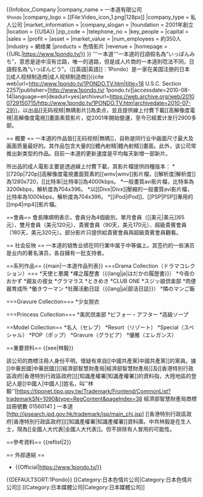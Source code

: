 {{Infobox_Company
|company_name = 一本道有限公司<br /><small>1Pondo</small>
|company_logo = [[File:Video_icon_1.png|128px]]
|company_type = 私人公司
|market_information = 
|company_slogan =
|foundation   = 2001年創立
|location     = {{USA}}
|zip_code     = 
|telephone_no = 
|key_people   = 
|capital      = 
|sales        =
|profit       =
|asset        =
|market_value =
|num_employees = 約350人
|industry     = 網络業
|products     = 色情影片
|revenue      =
|homepage     = {{URL|https://www.1pondo.tv/}}
}}
'''一本道'''<ref>一本道的日語假名為“いっぽんみち”，意思是途中沒有岔路，唯一的道路，但是成人片商的一本道則唸法不同，日語假名為“いっぽんどう”。</ref>（[[英語|英語]]：1Pondo）是一家在美国注册的日本[[成人视频制造商|成人视频制造商]]<ref>{{cite web|url=http://www.1pondo.tv/1PONDO.TV.htm|title=18 U.S.C. Section 2257|publisher=[http://www.1pondo.tv/ 1pondo.tv]|accessdate=2010-08-14|language=en|deadurl=yes|archiveurl=https://web.archive.org/web/20100729150715/http://www.1pondo.tv/1PONDO.TV.htm|archivedate=2010-07-29}}</ref>，以出品[[无码视频|無碼影片]]為卖点，並且提供線上付費下載[[高解像度電視|高解像度電視]]畫面素質影片，從2001年開始營運，至今已經累计发行2900多部。

== 概要 ==
一本道的作品皆[[无码视频|無碼]]，自称是同行业中画面尺寸最大及画面质量最好的。其作品包含大量的[[體內射精|體內射精]]畫面。此外，该公司常推出新类型的作品。目前一本道的更新速度是平均每天新增一部新片。

所出品的成人電影主要是透過線上付費下載，其影片檔提供四種版本：
*[[720p|720p]]高解像度電視畫面質素的[[wmv|wmv]]影片檔，[[解析度|解析度]]為1280x720，[[比特率|比特率]]為4000kbps。
*一般畫質avi影片檔，比特率為3200kbps，解析度為704x396。
*以[[Divx|Divx]]壓縮的一般畫質avi影片檔，比特率為1000kbps，解析度為704x396。
*[[iPod|iPod]]、[[PSP|PSP]]專用的[[mp4|mp4]]影片檔。

==會員==
會長陳順明表示，會員分為4個級別，單月會員（[[美元|美元]]65元）、雙月會員（美元120元）、貴賓會員（90天，美元170元）、超級貴賓會員（180天，美元320元）。部分影片只提供給貴賓會員與超級貴賓會員觀看。

== 社会反映 ==
一本道的销售业绩在同行業中属于中等偏上。其签约的一些演员是业内的著名演员，各自擁有一批支持者。

==系列作品==
{{main|一本道作品列表}}
===Drama Collection（ドラマコレクション）===
*天使と悪魔
*裸之履歷書（{{lang|ja|はだかの履歴書}}）
*今夜のおかず
*親友の彼女
*グラマラス
*ときめき
*CLUB ONE
*スジッ娘倶楽部
*肉便器育成所
*働きウーマン
*社團活動日誌（{{lang|ja|部活日誌}}）
*隣のマンご飯

===Gravure Collection===
*少女脱衣

===Princess Collection===
*美尻倶楽部
*ビフォー・アフター
*高級ソープ

==Model Collection==
*名人（セレブ）
*Resort（リゾート）
*Special（スペシャル）
*POP（ポップ）
*Gravure（グラビア）
*優雅（エレガンス）

==重要資料==
{{see|林毅}}

該公司的商標注冊人身份不明，懷疑有來自[[中國共產黨|中國共產黨]]的黨員。據[[中華民國|中華民國]][[經濟部智慧財產局|經濟部智慧財產局]]及[[香港特別行政區政府|香港特別行政區政府]][[知識產權署|知識產權署]]的資料指，大陸地區的登記人是[[中國人|中國人]]姓名，叫''林毅''<ref>[https://tiponet.tipo.gov.tw/Trademark/Frontend/CommonList?trademarkSN=1090&type=RegContent&pageIndex=38 經濟部智慧財產局商標註冊號數	01560141 ] 一本道</ref><ref>[http://ipsearch.ipd.gov.hk/trademark/jsp/main_chi.jsp] [[香港特別行政區政府|香港特別行政區政府]][[知識產權署|知識產權署]]資料庫</ref>。中共林毅是在生人士，現為[[全國人大代表|全國人大代表]]。但不排除有人冒用的可能性。

==參考資料==
{{reflist|2}}

== 外部連結 ==
* {{Official|https://www.1pondo.tv/}}

{{DEFAULTSORT:1Pondo}}
[[Category:日本色情片公司|Category:日本色情片公司]]
[[Category:日本媒體公司|Category:日本媒體公司]]